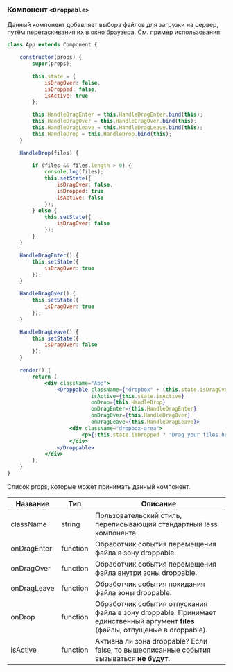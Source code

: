 ### Компонент `<Droppable>`
Данный компонент добавляет выбора файлов для загрузки на сервер, путём перетаскивания их в окно браузера.
См. пример использования:

```jsx
class App extends Component {

    constructor(props) {
        super(props);

        this.state = {
            isDragOver: false,
            isDropped: false,
            isActive: true
        };

        this.HandleDragEnter = this.HandleDragEnter.bind(this);
        this.HandleDragOver = this.HandleDragOver.bind(this);
        this.HandleDragLeave = this.HandleDragLeave.bind(this);
        this.HandleDrop = this.HandleDrop.bind(this);
    }

    HandleDrop(files) {

        if (files && files.length > 0) {
            console.log(files);
            this.setState({
                isDragOver: false,
                isDropped: true,
                isActive: false
            });
        } else {
            this.setState({
                isDragOver: false
            });
        }
    }

    HandleDragEnter() {
        this.setState({
            isDragOver: true
        });
    }

    HandleDragOver() {
        this.setState({
            isDragOver: true
        });
    }

    HandleDragLeave() {
        this.setState({
            isDragOver: false
        });
    }

    render() {
        return (
            <div className="App">
                <Droppable className={"dropbox" + (this.state.isDragOver ? ' dragOver' : '')}
                           isActive={this.state.isActive}
                           onDrop={this.HandleDrop}
                           onDragEnter={this.HandleDragEnter}
                           onDragOver={this.HandleDragOver}
                           onDragLeave={this.HandleDragLeave}>
                    <div className="dropbox-area">
                        <p>{!this.state.isDropped ? "Drag your files here." : "Om-nom-nom your files!"}</p>
                    </div>
                </Droppable>
            </div>
        );
    }
}
```

Список props, которые может принимать данный компонент.

|Название|Тип|Описание|
| ------------ | ------------ | ------------ |
| className  | string  | Пользовательский стиль, переписывающий стандартный less компонента.  |
| onDragEnter  | function  | Обработчик события перемещения файла в зону droppable.  |
| onDragOver  | function  | Обработчик события перемещения файла внутри зоны droppable. |
| onDragLeave  | function  | Обработчик события покидания файла зоны droppable. |
| onDrop  | function  | Обработчик события отпускания файла в зону droppable. Принимает единственный аргумент **files** (файлы, отпущеные в droppable).|
| isActive  | function  | Активна ли зона droppable? Если false, то вышеописанные события вызываться **не будут**. |